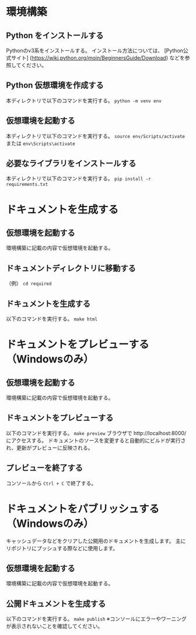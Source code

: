 # 環境構築

## Python をインストールする

Pythonのv3系をインストールする。
インストール方法については、 [Python公式サイト] (https://wiki.python.org/moin/BeginnersGuide/Download) などを参照してください。

## Python 仮想環境を作成する

本ディレクトリで以下のコマンドを実行する。
`python -m venv env`

## 仮想環境を起動する

本ディレクトリで以下のコマンドを実行する。
`source env/Scripts/activate`
または
`env\Scripts\activate`

## 必要なライブラリをインストールする

本ディレクトリで以下のコマンドを実行する。
`pip install -r requirements.txt`

# ドキュメントを生成する

## 仮想環境を起動する

環境構築に記載の内容で仮想環境を起動する。

## ドキュメントディレクトリに移動する

（例）
`cd required`

## ドキュメントを生成する

以下のコマンドを実行する。
`make html`

# ドキュメントをプレビューする（Windowsのみ）

## 仮想環境を起動する

環境構築に記載の内容で仮想環境を起動する。

## ドキュメントをプレビューする

以下のコマンドを実行する。
`make preview`
ブラウザで http://localhost:8000/ にアクセスする。
ドキュメントのソースを変更すると自動的にビルドが実行され、更新がプレビューに反映される。

## プレビューを終了する

コンソールから `Ctrl + C` で終了する。

# ドキュメントをパブリッシュする（Windowsのみ）

キャッシュデータなどをクリアした公開用のドキュメントを生成します。
主にリポジトリにプッシュする際などに使用します。

## 仮想環境を起動する

環境構築に記載の内容で仮想環境を起動する。

## 公開ドキュメントを生成する

以下のコマンドを実行する。
`make publish`
※コンソールにエラーやワーニングが表示されないことを確認してください。

